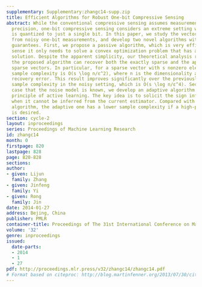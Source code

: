```yaml
---
supplementary: Supplementary:zhangc14-supp.zip
title: Efficient Algorithms for Robust One-bit Compressive Sensing
abstract: While the conventional compressive sensing assumes measurements of infinite
  precision, one-bit compressive sensing considers an extreme setting where each measurement
  is quantized to just a single bit. In this paper, we study the vector recovery problem
  from noisy one-bit measurements, and develop two novel algorithms with formal theoretical
  guarantees. First, we propose a passive algorithm, which is very efficient in the
  sense it only needs to solve a convex optimization problem that has a closed-form
  solution. Despite the apparent simplicity, our theoretical analysis reveals that
  the proposed algorithm can recover both the exactly sparse and the approximately
  sparse vectors. In particular, for a sparse vector with s nonzero elements, the
  sample complexity is O(s \log n/ε^2), where n is the dimensionality and εis the
  recovery error. This result improves significantly over the previously best known
  sample complexity in the noisy setting, which is O(s \log n/ε^4). Second, in the
  case that the noise model is known, we develop an adaptive algorithm based on the
  principle of active learning. The key idea is to solicit the sign information only
  when it cannot be inferred from the current estimator. Compared with the passive
  algorithm, the adaptive one has a lower sample complexity if a high-precision solution
  is desired.
section: cycle-2
layout: inproceedings
series: Proceedings of Machine Learning Research
id: zhangc14
month: 0
firstpage: 820
lastpage: 828
page: 820-828
sections: 
author:
- given: Lijun
  family: Zhang
- given: Jinfeng
  family: Yi
- given: Rong
  family: Jin
date: 2014-01-27
address: Bejing, China
publisher: PMLR
container-title: Proceedings of The 31st International Conference on Machine Learning
volume: '32'
genre: inproceedings
issued:
  date-parts:
  - 2014
  - 1
  - 27
pdf: http://proceedings.mlr.press/v32/zhangc14/zhangc14.pdf
# Format based on citeproc: http://blog.martinfenner.org/2013/07/30/citeproc-yaml-for-bibliographies/
---
```


